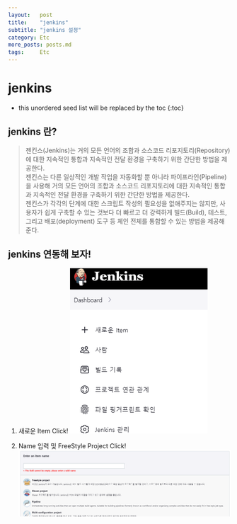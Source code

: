 ```yaml
---
layout:   post
title:    "jenkins"
subtitle: "jenkins 설정"
category: Etc
more_posts: posts.md
tags:     Etc
---
```

# jenkins

<!--more-->
<!-- Table of contents -->
* this unordered seed list will be replaced by the toc
{:toc}

<!-- text -->

## jenkins 란?
> 젠킨스(Jenkins)는 거의 모든 언어의 조합과 소스코드 리포지토리(Repository)에 대한 지속적인 통합과 지속적인 전달 환경을 구축하기 위한 간단한 방법을 제공한다.  
젠킨스는 다른 일상적인 개발 작업을 자동화할 뿐 아니라 파이프라인(Pipeline)을 사용해 거의 모든 언어의 조합과 소스코드 리포지토리에 대한 지속적인 통합과 지속적인 전달 환경을 구축하기 위한 간단한 방법을 제공한다.  
젠킨스가 각각의 단계에 대한 스크립트 작성의 필요성을 없애주지는 않지만, 사용자가 쉽게 구축할 수 있는 것보다 더 빠르고 더 강력하게 빌드(Build), 테스트, 그리고 배포(deployment) 도구 등 체인 전체를 통합할 수 있는 방법을 제공해 준다.  

## jenkins 연동해 보자!
1. 새로운 Item Click!
![img](/assets/img/etc/jenkins/1-1.png)

2. Name 입력 및 FreeStyle Project Click!
![img](/assets/img/etc/jenkins/1-2.png)
